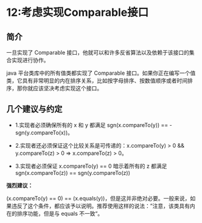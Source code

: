 # 12:考虑实现Comparable接口

## 简介

一旦实现了 Comparable 接口，他就可以和许多反省算法以及依赖于该接口的集合实现进行协作。

java 平台类库中的所有值类都实现了 Comparable 接口。如果你正在编写一个值类，它具有非常明显的内在排序关系，比如按字母排序、按数值顺序或者时间排序，那你就应该坚决考虑实现这个接口。

## 几个建议与约定

- 1.实现者必须确保所有的 x 和 y 都满足 sgn(x.compareTo(y)) == -sgn(y.compareTo(x))。

- 2.实现者还必须保证这个比较关系是可传递的：x.compareTo(y) > 0 && y.compareTo(z) > 0 => x.compareTo(z) > 0。

- 3.实现者必须保证 x.compareTo(y) == 0 暗示着所有的 z 都满足 sgn(x.compareTo(z)) == sgn(y.compareTo(z))

**强烈建议：**

(x.compareTo(y) == 0) == (x.equals(y))，但是这并非绝对必要。一般来说，如果违反了这个条件，都应该予以说明。推荐使用这样的说法：”注意，该类具有内在的排序功能，但是与 equals 不一致“。




